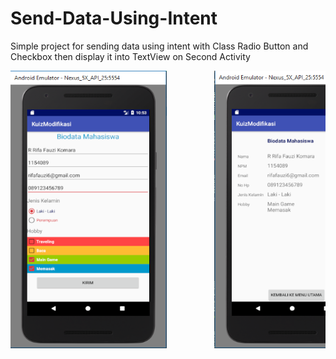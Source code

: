 # Send-Data-Using-Intent
Simple project for sending data using intent with Class Radio Button and Checkbox then display it into TextView on Second Activity

<pre>
<img src="Screenshot_1.png" width="250" height="444">         <img src="Screenshot_2.png" width="250" height="444">         <img src="Screenshot_3.png" width="250" height="444">
</pre>
